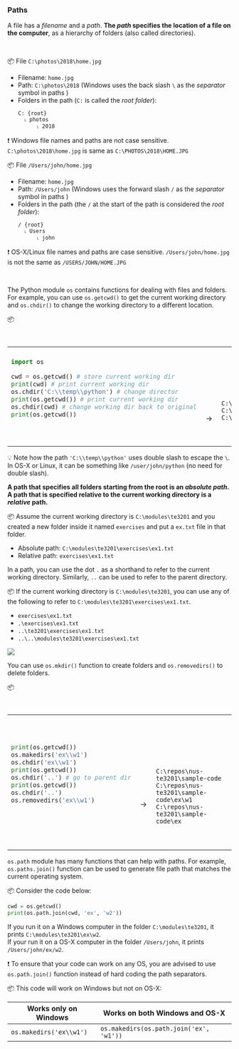 ### Paths

A file has a _filename_ and a _path_. **The _path_ specifies the location of a file on the computer**, as a hierarchy of folders (also called directories).

<tip-box> 

<tabs> 
  <tab header="Windows">

:package: File `C:\photos\2018\home.jpg`

* Filename: `home.jpg`
* Path: `C:\photos\2018` (Windows uses the back slash `\` as the _separator_ symbol in paths )
* Folders in the path (`C:` is called the _root folder_): 
  ```
  C: {root}
    ˪ photos
        ˪ 2018
  ```
  
:exclamation: Windows file names and paths are not case sensitive. `C:\photos\2018\home.jpg` is same as `C:\PHOTOS\2018\HOME.JPG`
  </tab>
  <tab header="OS-X/Linux">

:package: File `/Users/john/home.jpg`

* Filename: `home.jpg`
* Path: `/Users/john` (Windows uses the forward slash `/` as the _separator_ symbol in paths )
* Folders in the path (the `/` at the start of the path is considered the _root folder_): 
  ```
  / {root}
    ˪ Users
        ˪ john
  ```
:exclamation: OS-X/Linux file names and paths are case sensitive. `/Users/john/home.jpg` is not the same as `/USERS/JOHN/HOME.JPG`

  </tab>
</tabs>

</tip-box>

The Python module `os` contains functions for dealing with files and folders. For example, you can use `os.getcwd()` to get the <tooltip content="each program has a _working directory_">current working directory</tooltip> and `os.chdir()` to change the working directory to a different location.

<tip-box> 

:package: 

<table> 
<tr>
  <td>

```python
import os

cwd = os.getcwd() # store current working dir
print(cwd) # print current working dir
os.chdir('C:\\temp\\python') # change director
print(os.getcwd()) # print current working dir
os.chdir(cwd) # change working dir back to original
print(os.getcwd())
```
  </td>
  <td><br><br><br><br><br>&nbsp;→&nbsp;</td>
  <td><br><br><br><br><br>

```
C:\modules\te3201
C:\temp\python
C:\modules\te3201
```
  </td>
</tr>
</table>

:bulb: Note how the path `'C:\\temp\\python'` uses double slash to <trigger trigger="click" for="modal:filePaths-stringsEscape">escape</trigger> the `\`. In OS-X or Linux, it can be something like `/user/john/python` (no need for double slash).

<modal large title="**Escape Sequences** %%(extraxt from Strings → String Literals)%%" id="modal:filePaths-stringsEscape">
  <include src="../strings-literals\text.md#strings-escape"/>
</modal>

</tip-box>

**A path that specifies all folders starting from the root is an _absolute path_. A path that is specified relative to the current working directory is a _relative_ path.**

<tip-box> 

:package: Assume the current working directory is `C:\modules\te3201` and you created a new folder inside it named `exercises` and put a `ex.txt` file in that folder.

* Absolute path: `C:\modules\te3201\exercises\ex1.txt`
* Relative path: `exercises\ex1.txt`

</tip-box>

In a path, you can use the  dot `.` as a shorthand to refer to the current working directory. Similarly, `..` can be used to refer to the parent directory. 


<tip-box> 

:package: If the current working directory is `C:\modules\te3201`, you can use any of the following to refer to `C:\modules\te3201\exercises\ex1.txt`. 
* `exercises\ex1.txt`
* `.\exercises\ex1.txt`
* `..\te3201\exercises\ex1.txt`
* `..\..\modules\te3201\exercises\ex1.txt`

<panel type="seamless" header="%%another example%%">

![](https://automatetheboringstuff.com/images/000032.jpg)
</panel>

</tip-box>

You can use `os.mkdir()` function to create folders and `os.removedirs()` to delete folders.

<tip-box> 

:package: 

<table> 
<tr>
  <td>

```python
print(os.getcwd())
os.makedirs('ex\\w1')
os.chdir('ex\\w1')
print(os.getcwd())
os.chdir('..') # go to parent dir
print(os.getcwd())
os.chdir('..')
os.removedirs('ex\\w1')
```
  </td>
  <td><br><br><br><br><br>&nbsp;→&nbsp;</td>
  <td><br><br><br><br><br>

```
C:\repos\nus-te3201\sample-code
C:\repos\nus-te3201\sample-code\ex\w1
C:\repos\nus-te3201\sample-code\ex
```
  </td>
</tr>
</table>

</tip-box>

`os.path` module has many functions that can help with paths. For example, `os.paths.join()` function can be used to generate file path that matches the current operating system.

<tip-box> 

:package: Consider the code below: 

```python
cwd = os.getcwd()
print(os.path.join(cwd, 'ex', 'w2'))
```

If you run it on a Windows computer in the folder `C:\modules\te3201`, it prints `C:\modules\te3201\ex\w2`.<br>
If your run it on a OS-X computer in the folder `/Users/john`, it prints `/Users/john/ex/w2`.

</tip-box>

:exclamation: To ensure that your code can work on any OS, you are advised to use `os.path.join()` function instead of hard coding the <tooltip content="i.e., `\\` on Windows and `/` on OS-X/Linux">path separators</tooltip>.

<tip-box> 

:package: This code will work on Windows but not on OS-X:

Works only on Windows | Works on both Windows and OS-X
--------------------- | ------------------------------
`os.makedirs('ex\\w1')` | `os.makedirs(os.path.join('ex', 'w1'))`

</tip-box>